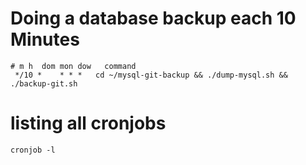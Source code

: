 # Doing a database backup each 10 Minutes

```
# m h  dom mon dow   command
 */10 *    * * *   cd ~/mysql-git-backup && ./dump-mysql.sh && ./backup-git.sh
```

# listing all cronjobs

```
cronjob -l
```
